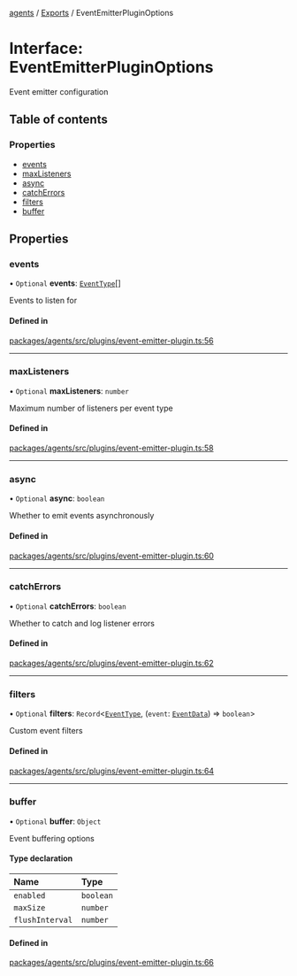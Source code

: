 <!-- 
 ⚠️  AUTO-GENERATED FILE - DO NOT EDIT MANUALLY
 This file is automatically generated by scripts/docs-generator.js
 To make changes, edit the source TypeScript files or update the generator script
-->

[agents](../../) / [Exports](../modules) / EventEmitterPluginOptions

# Interface: EventEmitterPluginOptions

Event emitter configuration

## Table of contents

### Properties

- [events](EventEmitterPluginOptions#events)
- [maxListeners](EventEmitterPluginOptions#maxlisteners)
- [async](EventEmitterPluginOptions#async)
- [catchErrors](EventEmitterPluginOptions#catcherrors)
- [filters](EventEmitterPluginOptions#filters)
- [buffer](EventEmitterPluginOptions#buffer)

## Properties

### events

• `Optional` **events**: [`EventType`](../modules#eventtype)[]

Events to listen for

#### Defined in

[packages/agents/src/plugins/event-emitter-plugin.ts:56](https://github.com/woojubb/robota/blob/69cbf57340262bed3ca42ae6af241896c191a29c/packages/agents/src/plugins/event-emitter-plugin.ts#L56)

___

### maxListeners

• `Optional` **maxListeners**: `number`

Maximum number of listeners per event type

#### Defined in

[packages/agents/src/plugins/event-emitter-plugin.ts:58](https://github.com/woojubb/robota/blob/69cbf57340262bed3ca42ae6af241896c191a29c/packages/agents/src/plugins/event-emitter-plugin.ts#L58)

___

### async

• `Optional` **async**: `boolean`

Whether to emit events asynchronously

#### Defined in

[packages/agents/src/plugins/event-emitter-plugin.ts:60](https://github.com/woojubb/robota/blob/69cbf57340262bed3ca42ae6af241896c191a29c/packages/agents/src/plugins/event-emitter-plugin.ts#L60)

___

### catchErrors

• `Optional` **catchErrors**: `boolean`

Whether to catch and log listener errors

#### Defined in

[packages/agents/src/plugins/event-emitter-plugin.ts:62](https://github.com/woojubb/robota/blob/69cbf57340262bed3ca42ae6af241896c191a29c/packages/agents/src/plugins/event-emitter-plugin.ts#L62)

___

### filters

• `Optional` **filters**: `Record`\<[`EventType`](../modules#eventtype), (`event`: [`EventData`](EventData)) => `boolean`\>

Custom event filters

#### Defined in

[packages/agents/src/plugins/event-emitter-plugin.ts:64](https://github.com/woojubb/robota/blob/69cbf57340262bed3ca42ae6af241896c191a29c/packages/agents/src/plugins/event-emitter-plugin.ts#L64)

___

### buffer

• `Optional` **buffer**: `Object`

Event buffering options

#### Type declaration

| Name | Type |
| :------ | :------ |
| `enabled` | `boolean` |
| `maxSize` | `number` |
| `flushInterval` | `number` |

#### Defined in

[packages/agents/src/plugins/event-emitter-plugin.ts:66](https://github.com/woojubb/robota/blob/69cbf57340262bed3ca42ae6af241896c191a29c/packages/agents/src/plugins/event-emitter-plugin.ts#L66)
